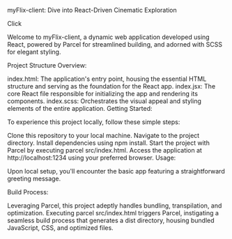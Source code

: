 myFlix-client: Dive into React-Driven Cinematic Exploration

Click 

Welcome to myFlix-client, a dynamic web application developed using React, powered by Parcel for streamlined building, and adorned with SCSS for elegant styling.

Project Structure Overview:

index.html: The application's entry point, housing the essential HTML structure and serving as the foundation for the React app.
index.jsx: The core React file responsible for initializing the app and rendering its components.
index.scss: Orchestrates the visual appeal and styling elements of the entire application.
Getting Started:

To experience this project locally, follow these simple steps:

Clone this repository to your local machine.
Navigate to the project directory.
Install dependencies using npm install.
Start the project with Parcel by executing parcel src/index.html.
Access the application at http://localhost:1234 using your preferred browser.
Usage:

Upon local setup, you'll encounter the basic app featuring a straightforward greeting message.

Build Process:

Leveraging Parcel, this project adeptly handles bundling, transpilation, and optimization. Executing parcel src/index.html triggers Parcel, instigating a seamless build process that generates a dist directory, housing bundled JavaScript, CSS, and optimized files.
